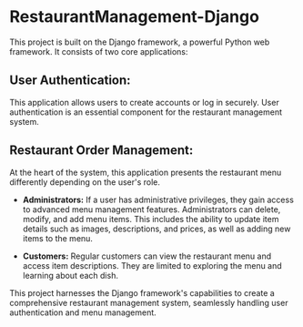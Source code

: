 # RestaurantManagement-Django
This project is built on the Django framework, a powerful Python web framework. It consists of two core applications:

## User Authentication:
This application allows users to create accounts or log in securely. User authentication is an essential component for the restaurant management system.

## Restaurant Order Management:
At the heart of the system, this application presents the restaurant menu differently depending on the user's role.

- **Administrators:** If a user has administrative privileges, they gain access to advanced menu management features. Administrators can delete, modify, and add menu items. This includes the ability to update item details such as images, descriptions, and prices, as well as adding new items to the menu.

- **Customers:** Regular customers can view the restaurant menu and access item descriptions. They are limited to exploring the menu and learning about each dish.

This project harnesses the Django framework's capabilities to create a comprehensive restaurant management system, seamlessly handling user authentication and menu management.




